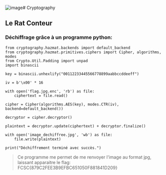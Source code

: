 ![image](https://github.com/0xToto/Hackropole---Training-WriteUP/assets/154510912/223870bf-c2b5-4e2e-8f7c-62c94eba12b4)# Cryptography

## Le Rat Conteur

### Déchiffrage grâce à un programme python: 

```
from cryptography.hazmat.backends import default_backend
from cryptography.hazmat.primitives.ciphers import Cipher, algorithms, modes
from Crypto.Util.Padding import unpad
import binascii

key = binascii.unhexlify("00112233445566778899aabbccddeeff")

iv = b'\x00' * 16

with open('flag.jpg.enc', 'rb') as file:
    ciphertext = file.read()

cipher = Cipher(algorithms.AES(key), modes.CTR(iv), backend=default_backend())

decryptor = cipher.decryptor()

plaintext = decryptor.update(ciphertext) + decryptor.finalize()

with open('image_dechiffree.jpg', 'wb') as file:
    file.write(plaintext)

print("Déchiffrement terminé avec succès.")
```

> Ce programme me permet de me renvoyer l'image au format jpg, laissant apparaitre le flag: FCSC{879C2FEE3B9EFBC651050F881841D209}
